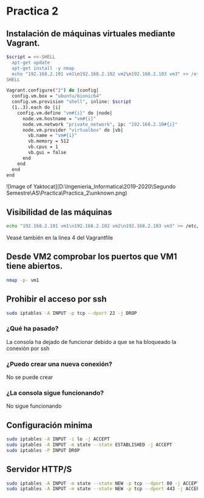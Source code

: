 # Practica 2
## Instalación de máquinas virtuales mediante Vagrant.

```sh
$script = <<-SHELL
  apt-get update
  apt-get install -y nmap
  echo "192.168.2.101 vm1\n192.168.2.102 vm2\n192.168.2.103 vm3" >> /etc/hosts
SHELL

Vagrant.configure("2") do |config|
  config.vm.box = "ubuntu/bionic64"
  config.vm.provision "shell", inline: $script
  (1..3).each do |i|
    config.vm.define "vm#{i}" do |node|
      node.vm.hostname = "vm#{i}"
      node.vm.network "private_network", ip: "192.168.2.10#{i}"
      node.vm.provider "virtualbox" do |vb|
        vb.name = "vm#{i}"
        vb.memory = 512
        vb.cpus = 1
        vb.gui = false
      end
    end
  end
end
```
![Image of Yaktocat](D:\Ingenieria_Informatica\2019-2020\Segundo Semestre\AS\Practica\Practica_2\unknown.png)

## Visibilidad de las máquinas 

```sh
echo "192.168.2.101 vm1\n192.168.2.102 vm2\n192.168.2.103 vm3" >> /etc/hosts
```
Veasé también en la linea 4 del Vagrantfile

## Desde VM2 comprobar los puertos que VM1 tiene abiertos.

```sh
nmap -p- vm1
```

## Prohibir el acceso por ssh

```sh
sudo iptables -A INPUT -p tcp --dport 22 -j DROP
```

### ¿Qué ha pasado?

La consola ha dejado de funcionar debido a que se ha bloqueado la conexión por ssh

### ¿Puedo crear una nueva conexión?

No se puede crear

### ¿La consola sigue funcionando?

No sigue funcionando

## Configuración minima

```sh
sudo iptables -A INPUT -i lo -j ACCEPT
sudo iptables -A INPUT -m state --state ESTABLISHED -j ACCEPT
sudo iptables -P INPUT DROP
```

## Servidor HTTP/S

```sh
sudo iptables -A INPUT -m state --state NEW -p tcp --dport 80 -j ACCEPT
sudo iptables -A INPUT -m state --state NEW -p tcp --dport 443 -j ACCEPT
```
